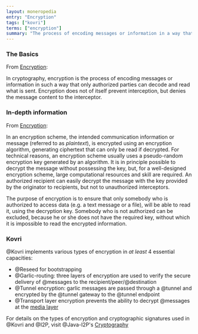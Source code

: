 ```yaml
---
layout: moneropedia
entry: "Encryption"
tags: ["kovri"]
terms: ["encryption"]
summary: "The process of encoding messages or information in a way that only authorized parties can decode and read"
---
```


### The Basics

From [Encryption](https://en.wikipedia.org/wiki/Encryption):

>
In cryptography, encryption is the process of encoding messages or information in such a way that only authorized parties can decode and read what is sent. Encryption does not of itself prevent interception, but denies the message content to the interceptor.

### In-depth information

From [Encryption](https://en.wikipedia.org/wiki/Encryption):

>
 In an encryption scheme, the intended communication information or message (referred to as *plaintext*), is encrypted using an encryption algorithm, generating ciphertext that can only be read if decrypted. For technical reasons, an encryption scheme usually uses a pseudo-random encryption key generated by an algorithm. It is in principle possible to decrypt the message without possessing the key, but, for a well-designed encryption scheme, large computational resources and skill are required. An authorized recipient can easily decrypt the message with the key provided by the originator to recipients, but not to unauthorized interceptors.

>
The purpose of encryption is to ensure that only somebody who is authorized to access data (e.g. a text message or a file), will be able to read it, using the decryption key. Somebody who is not authorized can be excluded, because he or she does not have the required key, without which it is impossible to read the encrypted information.

### Kovri

@Kovri implements various types of encryption in *at least* 4 essential capacities:

- @Reseed for bootstrapping
- @Garlic-routing: three layers of encryption are used to verify the secure delivery of @messages to the recipient/peer/@destination
- @Tunnel encryption: garlic messages are passed through a @tunnel and encrypted by the @tunnel gateway to the @tunnel endpoint
- @Transport layer encryption prevents the ability to decrypt @messages at the [media layer](https://en.wikipedia.org/wiki/OSI_model)

For details on the types of encryption and cryptographic signatures used in @Kovri and @I2P, visit @Java-I2P's [Cryptography](https://geti2p.net/spec/cryptography)
